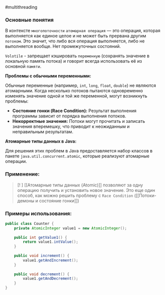 #multithreading 
### Основные понятия

В контексте `многопоточности` `атомарная операция` — это операция, которая выполняется как единое целое и не может быть прервана другим `потоком`. Это значит, что либо вся операция выполняется, либо не выполняется вообще. Нет промежуточных состояний.

`Volotile` - запрещает кэшировать `переменную` (сохранять значение в локальную память потока) и говорит всегда использовать её из основной `памяти`.

**Проблемы с обычными переменными:**

Обычные переменные (например, `int`, `long`, `float`, `double`) не являются атомарными. Когда несколько потоков пытаются одновременно изменять значение одной и той же переменной, могут возникнуть проблемы:

- **Состояние гонки (Race Condition):** Результат выполнения программы зависит от порядка выполнения потоков.
- **Некорректные значения:** Потоки могут прочитать и записать значения вперемешку, что приводит к неожиданным и неправильным результатам.

**Атомарные типы данных в Java:**

Для решения этих проблем в Java предоставляется набор классов в пакете `java.util.concurrent.atomic`, которые реализуют атомарные операции.
### Применение:

>[! ] [[Атомарные типы данных (Atomic)]] позволяют за одну операцию получить и установить новое значение. Это еще один способ, как можно решить проблему с `Race Condition` ([[Потоки-демоны и состояние гонки]])
### Примеры использования:

```java
public class Counter {  
    private AtomicInteger value1 = new AtomicInteger();  
  
    public int getValue1() {  
        return value1.intValue();  
    }  
  
    public void increment() {  
        value1.getAndIncrement();  
    }  
  
    public void decrement() {  
        value1.getAndDecrement();  
    }  
}
```


